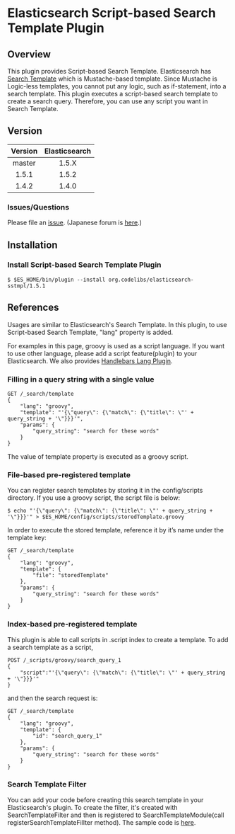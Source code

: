 Elasticsearch Script-based Search Template Plugin
=======================

## Overview

This plugin provides Script-based Search Template.
Elasticsearch has [Search Template](http://www.elasticsearch.org/guide/en/elasticsearch/reference/current/search-template.html "Search Template") which is Mustache-based template.
Since Mustache is Logic-less templates, you cannot put any logic, such as if-statement, into a search template.
This plugin executes a script-based search template to create a search query.
Therefore, you can use any script you want in Search Template.

## Version

| Version   | Elasticsearch |
|:---------:|:-------------:|
| master    | 1.5.X         |
| 1.5.1     | 1.5.2         |
| 1.4.2     | 1.4.0         |

### Issues/Questions

Please file an [issue](https://github.com/codelibs/elasticsearch-sstmpl/issues "issue").
(Japanese forum is [here](https://github.com/codelibs/codelibs-ja-forum "here").)

## Installation

### Install Script-based Search Template Plugin

    $ $ES_HOME/bin/plugin --install org.codelibs/elasticsearch-sstmpl/1.5.1

## References

Usages are similar to Elasticsearch's Search Template.
In this plugin, to use Script-based Search Template, "lang" property is added.

For examples in this page, groovy is used as a script language.
If you want to use other language, please add a script feature(plugin) to your Elasticsearch.
We also provides [Handlebars Lang Plugin](https://github.com/codelibs/elasticsearch-lang-handlebars "Handlebars Lang Plugin").

### Filling in a query string with a single value

    GET /_search/template
    {
        "lang": "groovy",
        "template": "'{\"query\": {\"match\": {\"title\": \"' + query_string + '\"}}}'",
        "params": {
            "query_string": "search for these words"
        }
    }

The value of template property is executed as a groovy script.

### File-based pre-registered template

You can register search templates by storing it in the config/scripts directory.
If you use a groovy script, the script file is below:

    $ echo "'{\"query\": {\"match\": {\"title\": \"' + query_string + '\"}}}'" > $ES_HOME/config/scripts/storedTemplate.groovy

In order to execute the stored template, reference it by it’s name under the template key:

    GET /_search/template
    {
        "lang": "groovy",
        "template": {
            "file": "storedTemplate"
        },
        "params": {
            "query_string": "search for these words"
        }
    }

### Index-based pre-registered template

This plugin is able to call scripts in .script index to create a template.
To add a search template as a script,

    POST /_scripts/groovy/search_query_1
    {
        "script":"'{\"query\": {\"match\": {\"title\": \"' + query_string + '\"}}}'"
    }

and then the search request is:

    GET /_search/template
    {
        "lang": "groovy",
        "template": {
            "id": "search_query_1"
        },
        "params": {
            "query_string": "search for these words"
        }
    }

### Search Template Filter

You can add your code before creating this search template in your Elasticsearch's plugin.
To create the filter, it's created with SearchTemplateFilter and then is registered to SearchTemplateModule(call registerSearchTemplateFillter method).
The sample code is [here](https://github.com/codelibs/elasticsearch-sstmpl/blob/master/src/test/java/org/codelibs/elasticsearch/sstmpl/filter/Test1Filter.java "Test1Filter").
